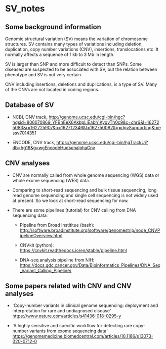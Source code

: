 # SV_notes

## Some background information

Genomic structural variation (SV) means the variation of chromosome structures.
SV contains many types of variations including deletion, duplication,
copy number variations (CNV), insertions, translocations etc. It normally
affects a sequence of 1 kb to 3 Mb in length.

SV is larger than SNP and more difficult to detect than SNPs. Some diseased are
suspected to be associated with SV, but the relation between phenotype and SV
is not very certain.

CNV including insertions, deletions and duplications, is a type of SV. Many of
the CNVs are not located in coding regions.

## Database of SV

+ NCBI, CNV track, http://genome.ucsc.edu/cgi-bin/hgc?hgsid=806070869_YFBnEeX6AkbpLIEabh1KygvTh0c9&c=chr6&l=162725083&r=162725907&o=162712346&t=162750092&g=dgvSupporting&i=essv7014351

+ ENCODE, CNV track, https://genome.ucsc.edu/cgi-bin/hgTrackUi?db=hg18&g=wgEncodeHudsonalphaCnv

## CNV analyses

+ CNV are normally called from whole genome sequencing (WGS) data or whole exome
sequencing (WES) data.

+ Comparing to short-read sequencing and bulk tissue sequencing, long read
genome sequencing and single cell sequencing is not widely used at present. So
we look at short-read sequencing for now.

+ There are some pipelines (tutorial) for CNV calling from DNA sequencing data:

  + Pipeline from Broad Instititue (bash): http://software.broadinstitute.org/software/genomestrip/node_CNVPipelineOverview.html

  + CNVkit (python): https://cnvkit.readthedocs.io/en/stable/pipeline.html

  + DNA-seq analysis pipeline from NIH: https://docs.gdc.cancer.gov/Data/Bioinformatics_Pipelines/DNA_Seq_Variant_Calling_Pipeline/

## Some papers related with CNV and CNV analyses

+ 'Copy-number variants in clinical genome sequencing: deployment and interpretation for rare and undiagnosed disease' https://www.nature.com/articles/s41436-018-0295-y

+ 'A highly sensitive and specific workflow for detecting rare copy-number variants from exome sequencing data' https://genomemedicine.biomedcentral.com/articles/10.1186/s13073-020-0712-0
